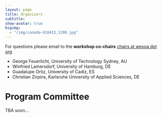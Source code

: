 ```yaml
---
layout: page
title: Organizers
subtitle:
show-avatar: true
bigimg:
  - "/img/canada-810413_1280.jpg"
---
```


For questions please email to the **workshop co-chairs** [chairs at wesoa dot org](mailto:chairs[at]wesoa.org)

- George Feuerlicht, University of Technology Sydney, AU
- Winfried Lamersdorf, University of Hamburg, DE
- Guadalupe Ortiz, University of Cadiz, ES
- Christian Zirpins, Karlsruhe University of Applied Sciences, DE

# Program Committee

TBA soon...
